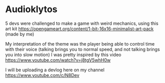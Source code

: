 # Audioklytos

5 devs were challenged to make a game with weird mechanics, using this art kit 
https://opengameart.org/content/1-bit-16x16-minimalist-art-pack (made by me)

My interpretation of the theme was the player being able to control time with their voice
(talking brings you to normal speed, and not talking brings you into slow motion)
I was pretty inspired by this video
https://www.youtube.com/watch?v=j8tgV5whH0w

I will be uploading a devlog here on my channel 
https://www.youtube.com/c/N8Dev
